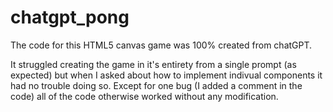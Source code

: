 # chatgpt_pong

The code for this HTML5 canvas game was 100% created from chatGPT.

It struggled creating the game in it's entirety from a single prompt (as expected) but when I asked about how to implement indivual components it had no trouble doing so.  Except for one bug (I added a comment in the code) all of the code otherwise worked without any modification.
